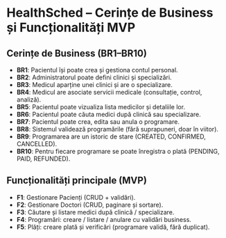 # HealthSched – Cerințe de Business și Funcționalități MVP

## Cerințe de Business (BR1–BR10)

- **BR1**: Pacientul își poate crea și gestiona contul personal.  
- **BR2**: Administratorul poate defini clinici și specializări.  
- **BR3**: Medicul aparține unei clinici și are o specializare.  
- **BR4**: Medicul are asociate servicii medicale (consultație, control, analiză).  
- **BR5**: Pacientul poate vizualiza lista medicilor și detaliile lor.  
- **BR6**: Pacientul poate căuta medici după clinică sau specializare.  
- **BR7**: Pacientul poate crea, edita sau anula o programare.  
- **BR8**: Sistemul validează programările (fără suprapuneri, doar în viitor).  
- **BR9**: Programarea are un istoric de stare (CREATED, CONFIRMED, CANCELLED).  
- **BR10**: Pentru fiecare programare se poate înregistra o plată (PENDING, PAID, REFUNDED).

## Funcționalități principale (MVP)

- **F1**: Gestionare Pacienți (CRUD + validări).  
- **F2**: Gestionare Doctori (CRUD, paginare și sortare).  
- **F3**: Căutare și listare medici după clinică / specializare.  
- **F4**: Programări: creare / listare / anulare cu validări business.  
- **F5**: Plăți: creare plată și verificări (programare validă, fără duplicat).
